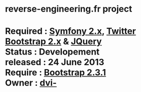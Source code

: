 <h1> reverse-engineering.fr project<h1>
 
 
Required : <a href="https://github.com/Symfony/symfony" target="_blank">Symfony 2.x</a>, <a href="https://github.com/twitter/bootstrap" target="_blank">Twitter Bootstrap 2.x</a> & <a href="https://github.com/jquery" target="_blank">JQuery</a><br>
Status : Developement <br>
released : 24 June 2013 <br>
Require : <a href="https://github.com/twitter/bootstrap" target="_blank">Bootstrap 2.3.1</a> <br>
Owner : <a href="https://connect.sensiolabs.com/profile/dvi-" target="_blank">dvi-</a> <br>
